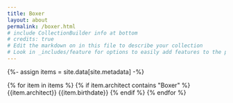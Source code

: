 ```yaml
---
title: Boxer
layout: about
permalink: /boxer.html
# include CollectionBuilder info at bottom
# credits: true
# Edit the markdown on in this file to describe your collection
# Look in _includes/feature for options to easily add features to the page
---
```


{%- assign items = site.data[site.metadata] -%}

{% for item in items %}
{% if item.architect contains "Boxer" %}
{{item.architect}}
{{item.birthdate}}
{% endif %}
{% endfor %}